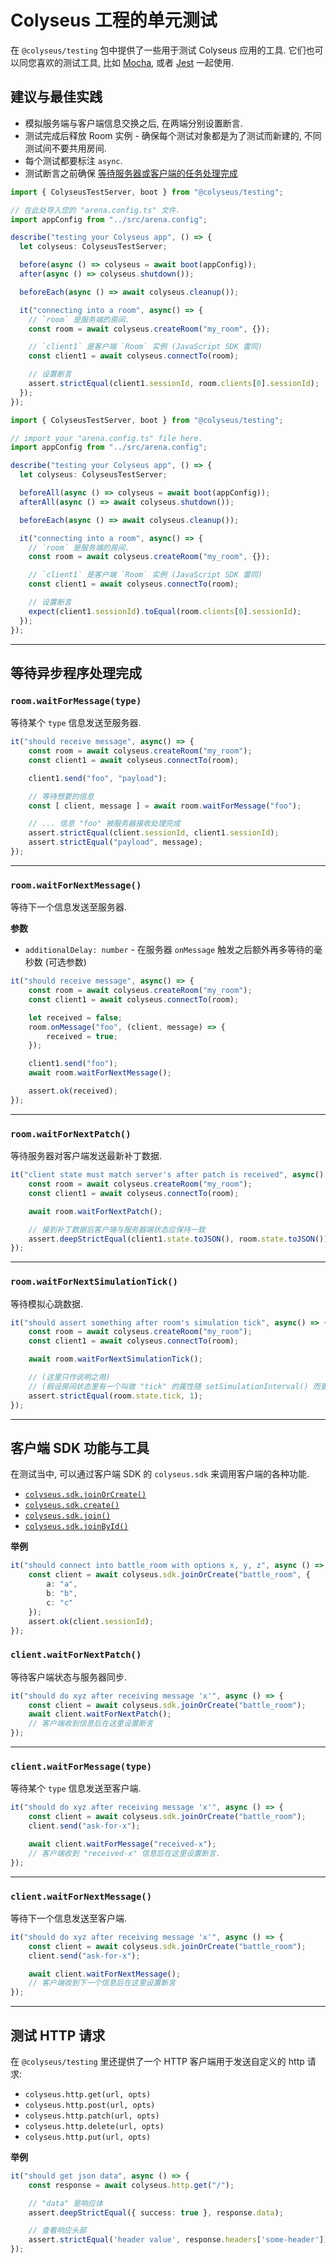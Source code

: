 # Colyseus 工程的单元测试

在 `@colyseus/testing` 包中提供了一些用于测试 Colyseus 应用的工具. 它们也可以同您喜欢的测试工具, 比如 [Mocha](https://mochajs.org/), 或者 [Jest](https://jestjs.io/) 一起使用.

## 建议与最佳实践

- 模拟服务端与客户端信息交换之后, 在两端分别设置断言.
- 测试完成后释放 Room 实例 - 确保每个测试对象都是为了测试而新建的, 不同测试间不要共用房间.
- 每个测试都要标注 `async`.
- 测试断言之前确保 [等待服务器或客户端的任务处理完成](#等待异步程序处理完成)

```typescript fct_label="Mocha + TypeScript"
import { ColyseusTestServer, boot } from "@colyseus/testing";

// 在此处导入您的 "arena.config.ts" 文件.
import appConfig from "../src/arena.config";

describe("testing your Colyseus app", () => {
  let colyseus: ColyseusTestServer;

  before(async () => colyseus = await boot(appConfig));
  after(async () => colyseus.shutdown());

  beforeEach(async () => await colyseus.cleanup());

  it("connecting into a room", async() => {
    // `room` 是服务端的房间.
    const room = await colyseus.createRoom("my_room", {});

    // `client1` 是客户端 `Room` 实例 (JavaScript SDK 雷同)
    const client1 = await colyseus.connectTo(room);

    // 设置断言
    assert.strictEqual(client1.sessionId, room.clients[0].sessionId);
  });
});
```

```typescript fct_label="Jest + TypeScript"
import { ColyseusTestServer, boot } from "@colyseus/testing";

// import your "arena.config.ts" file here.
import appConfig from "../src/arena.config";

describe("testing your Colyseus app", () => {
  let colyseus: ColyseusTestServer;

  beforeAll(async () => colyseus = await boot(appConfig));
  afterAll(async () => await colyseus.shutdown());

  beforeEach(async () => await colyseus.cleanup());

  it("connecting into a room", async() => {
    // `room` 是服务端的房间.
    const room = await colyseus.createRoom("my_room", {});

    // `client1` 是客户端 `Room` 实例 (JavaScript SDK 雷同)
    const client1 = await colyseus.connectTo(room);

    // 设置断言
    expect(client1.sessionId).toEqual(room.clients[0].sessionId);
  });
});
```

---

## 等待异步程序处理完成

### `room.waitForMessage(type)`

等待某个 `type` 信息发送至服务器.

```typescript
it("should receive message", async() => {
    const room = await colyseus.createRoom("my_room");
    const client1 = await colyseus.connectTo(room);

    client1.send("foo", "payload");

    // 等待想要的信息
    const [ client, message ] = await room.waitForMessage("foo");

    // ... 信息 "foo" 被服务器接收处理完成
    assert.strictEqual(client.sessionId, client1.sessionId);
    assert.strictEqual("payload", message);
});
```

---

### `room.waitForNextMessage()`

等待下一个信息发送至服务器.

**参数**

- `additionalDelay: number` - 在服务器 `onMessage` 触发之后额外再多等待的毫秒数 (可选参数)

```typescript
it("should receive message", async() => {
    const room = await colyseus.createRoom("my_room");
    const client1 = await colyseus.connectTo(room);

    let received = false;
    room.onMessage("foo", (client, message) => {
        received = true;
    });

    client1.send("foo");
    await room.waitForNextMessage();

    assert.ok(received);
});
```

---

### `room.waitForNextPatch()`

等待服务器对客户端发送最新补丁数据.

```typescript
it("client state must match server's after patch is received", async() => {
    const room = await colyseus.createRoom("my_room");
    const client1 = await colyseus.connectTo(room);

    await room.waitForNextPatch();

    // 接到补丁数据后客户端与服务器端状态应保持一致
    assert.deepStrictEqual(client1.state.toJSON(), room.state.toJSON());
});
```

---

### `room.waitForNextSimulationTick()`

等待模拟心跳数据.

```typescript
it("should assert something after room's simulation tick", async() => {
    const room = await colyseus.createRoom("my_room");
    const client1 = await colyseus.connectTo(room);

    await room.waitForNextSimulationTick();

    // (这里只作说明之用)
    // (假设房间状态里有一个叫做 "tick" 的属性随 setSimulationInterval() 而更新)
    assert.strictEqual(room.state.tick, 1);
});
```

---

## 客户端 SDK 功能与工具

在测试当中, 可以通过客户端 SDK 的 `colyseus.sdk` 来调用客户端的各种功能.

- [`colyseus.sdk.joinOrCreate()`](/colyseus/client/client/#joinorcreate-roomname-string-options-any)
- [`colyseus.sdk.create()`](/colyseus/client/client/#create-roomname-string-options-any)
- [`colyseus.sdk.join()`](/colyseus/client/client/#join-roomname-string-options-any)
- [`colyseus.sdk.joinById()`](/colyseus/client/client/#joinbyid-roomid-string-options-any)

**举例**

```typescript
it("should connect into battle_room with options x, y, z", async () => {
    const client = await colyseus.sdk.joinOrCreate("battle_room", {
        a: "a",
        b: "b",
        c: "c"
    });
    assert.ok(client.sessionId);
});
```

### `client.waitForNextPatch()`

等待客户端状态与服务器同步.

```typescript
it("should do xyz after receiving message 'x'", async () => {
    const client = await colyseus.sdk.joinOrCreate("battle_room");
    await client.waitForNextPatch();
    // 客户端收到信息后在这里设置断言
});
```

---

### `client.waitForMessage(type)`

等待某个 `type` 信息发送至客户端.

```typescript
it("should do xyz after receiving message 'x'", async () => {
    const client = await colyseus.sdk.joinOrCreate("battle_room");
    client.send("ask-for-x");

    await client.waitForMessage("received-x");
    // 客户端收到 "received-x" 信息后在这里设置断言.
});
```

---

### `client.waitForNextMessage()`

等待下一个信息发送至客户端.

```typescript
it("should do xyz after receiving message 'x'", async () => {
    const client = await colyseus.sdk.joinOrCreate("battle_room");
    client.send("ask-for-x");

    await client.waitForNextMessage();
    // 客户端收到下一个信息后在这里设置断言
});
```

---

## 测试 HTTP 请求

在 `@colyseus/testing` 里还提供了一个 HTTP 客户端用于发送自定义的 http 请求:

- `colyseus.http.get(url, opts)`
- `colyseus.http.post(url, opts)`
- `colyseus.http.patch(url, opts)`
- `colyseus.http.delete(url, opts)`
- `colyseus.http.put(url, opts)`

**举例**

```typescript
it("should get json data", async () => {
    const response = await colyseus.http.get("/");

    // "data" 是响应体
    assert.deepStrictEqual({ success: true }, response.data);

    // 查看响应头部
    assert.strictEqual('header value', response.headers['some-header']);
});
```
